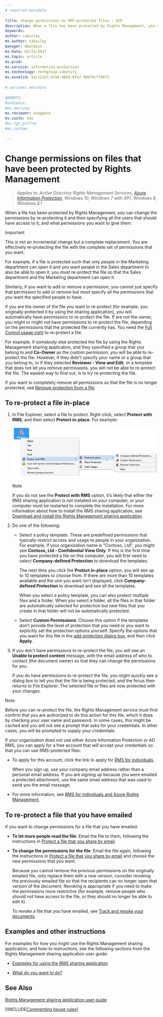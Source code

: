 ```yaml
---
# required metadata

title: Change permissions on RMS-protected files - AIP
description: When a file has been protected by Rights Management, you can change the permissions by re-protecting it and then specifying all the users that should have access to it, and what permissions you want to give them.
keywords:
author: cabailey
ms.author: cabailey
manager: mbaldwin
ms.date: 02/23/2017
ms.topic: article
ms.prod:
ms.service: information-protection
ms.technology: techgroup-identity
ms.assetid: 5ac121b3-d7a0-40e4-8fe7-90bf4cf796f1

# optional metadata

#ROBOTS:
#audience:
#ms.devlang:
ms.reviewer: esaggese
ms.suite: ems
#ms.tgt_pltfrm:
#ms.custom:

---
```


# Change permissions on files that have been protected by Rights Management

>*Applies to: Active Directory Rights Management Services, [Azure Information Protection](https://azure.microsoft.com/pricing/details/information-protection), Windows 10, Windows 7 with SP1, Windows 8, Windows 8.1*

When a file has been protected by Rights Management, you can change the permissions by re-protecting it and then specifying all the users that should have access to it, and what permissions you want to give them.

> [!IMPORTANT]
> This is not an incremental change but a complete replacement. You are effectively re-protecting the file with the complete set of permissions that you want.
> 
>  For example, if a file is protected such that only people in the Marketing department can open it and you want people in the Sales department to also be able to open it, you must re-protect the file so that the Sales department and the Marketing department can open it.
>
> Similarly, if you want to add or remove a permission, you cannot just specify that permission to add or remove but must specify all the permissions that you want the specified people to have.

If you are the owner of the file you want to re-protect (for example, you originally protected it by using the sharing application), you will automatically have permissions to re-protect the file. If are not the owner, you might or might not have permissions to re-protect the file, depending on the permissions that the protected file currently has. You need the [Full Control usage right](../deploy-use/configure-usage-rights.md#usage-rights-and-descriptions) to re-protect a file.

For example, if somebody else protected the file by using the Rights Management sharing application, and they specified a group that you belong to and **Co-Owner** as the custom permission, you will be able to re-protect the file. However, if they didn't specify your name or a group that you belong to, or if they selected **Reviewer - View and Edit**, or a template that does not let you remove permissions, you will not be able to re-protect the file. The easiest way to find out, is to try re-protecting the file.

If you want to completely remove all permissions so that the file is no longer protected, see [Remove protection from a file](sharing-app-remove-protection.md).

## To re-protect a file in-place

1.  In File Explorer, select a file to protect. Right-click, select **Protect with RMS**, and then select **Protect in-place**. For example:

    ![Protect in-place menu option](../media/ADRMS_MSRMSApp_SP_CompanyDefined.png)

    > [!NOTE]
    > If you do not see the **Protect with RMS** option, it’s likely that either the RMS sharing application is not installed on your computer, or your computer must be restarted to complete the installation. For more information about how to install the RMS sharing application, see [Download and install the Rights Management sharing application](install-sharing-app.md).

2.  Do one of the following:

    -   Select a policy template: These are predefined permissions that typically restrict access and usage to people in your organization. For example, if your organization name is "Contoso, Ltd", you might see **Contoso, Ltd - Confidential View Only**. If this is the first time you have protected a file on this computer, you will first need to select **Company-defined Protection** to download the templates.

        The next time you click the **Protect in-place** option, you will see up to 10 templates to choose from. If there are more than 10 templates available and the one you want isn’t displayed, click **Company-defined Protection** to download and see all the templates.

        When you select a policy template, you can also protect multiple files and a folder. When you select a folder, all the files in that folder are automatically selected for protection but new files that you create in that folder will not be automatically protected.

    -   Select **Custom Permissions**: Choose this option if the templates don’t provide the level of protection that you need  or you want to explicitly set the protection options yourself. Specify the options that you want for this file in the [add protection dialog box](sharing-app-dialog-box.md), and then click **Apply**.

3. If you don't have permissions to re-protect the file, you will see an **Unable to protect content** message, with the email address of who to contact (the document owner) so that they can change the permissions for you.

    If you do have permissions to re-protect the file, you might quickly see a dialog box to tell you that the file is being protected, and the focus then returns to File Explorer. The selected file or files are now protected with your changes. 

> [!NOTE]
> Before you can re-protect the file, the Rights Management service must first confirm that you are authorized to do this action for this file, which it does by checking your user name and password. In some cases, this might be cached and you will not see a prompt that asks for your credentials. In other cases, you will be prompted to supply your credentials.
>
> If your organization does not use either Azure Information Protection or AD RMS, you can apply for a free account that will accept your credentials so that you can use RMS-protected files:
>
> -   To apply for this account, click the link to apply for [RMS for individuals](http://go.microsoft.com/fwlink/?LinkId=309469).
>
>     When you sign up, use your company email address rather than a personal email address. If you are signing up because you were emailed a protected attachment, use the same email address that was used to send you the email message.
> -   For more information, see [RMS for individuals and Azure Rights Management](../understand-explore/rms-for-individuals.md).

## To re-protect a file that you have emailed

If you want to change permissions for a file that you have emailed:

- **To let more people read the file**: Email the file to them, following the instructions in [Protect a file that you share by email](sharing-app-protect-by-email.md).

- **To change the permissions for the file**: Email the file again, following the instructions in [Protect a file that you share by email](sharing-app-protect-by-email.md) and choose the new permissions that you want. 

	Because you cannot remove the previous permissions on the originally emailed file, only replace them with a new version, consider revoking the previously emailed file so that the recipients can no longer open that version of the document. Revoking is appropriate if you need to make the permissions more restrictive (for example, remove people who should not have access to the file, or they should no longer be able to edit it).

	To revoke a file that you have emailed, see [Track and revoke your documents](sharing-app-track-revoke.md).


## Examples and other instructions
For examples for how you might use the Rights Management sharing application, and how-to instructions, see the following sections from the Rights Management sharing application user guide:

-   [Examples for using the RMS sharing application](sharing-app-user-guide.md#examples-for-using-the-rms-sharing-application)

-   [What do you want to do?](sharing-app-user-guide.md#what-do-you-want-to-do)

## See Also
[Rights Management sharing application user guide](sharing-app-user-guide.md)

[!INCLUDE[Commenting house rules](../includes/houserules.md)]